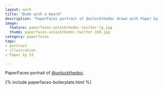 ```yaml
---
layout: work
title: "Dude with a beard"
description: "PaperFaces portrait of @unlockthedoc drawn with Paper by 53 on an iPad."
image: 
  feature: paperfaces-unlockthedoc-twitter-lg.jpg
  thumb: paperfaces-unlockthedoc-twitter-150.jpg
category: paperfaces
tags: 
- portrait
- illustration
- Paper by 53

---
```


PaperFaces portrait of [@unlockthedoc](http://twitter.com/unlockthedoc).

{% include paperfaces-boilerplate.html %}